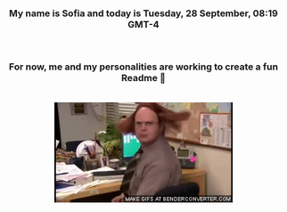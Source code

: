


<div align="center">
<h3 >My name is Sofia and today is Tuesday, 28 September, 08:19 GMT-4</h3><br>
<h3 >For now, me and my personalities are working to create a fun Readme 👋
</h3><br>
<img src='img/dwight.gif' alt='working...'/>
</div>
